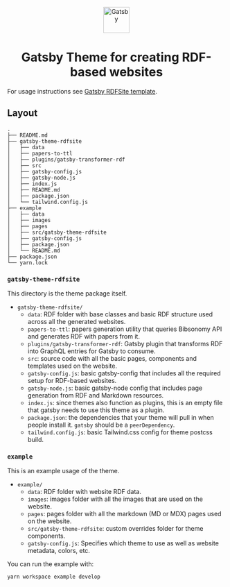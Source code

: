 <p align="center">
  <a href="https://www.gatsbyjs.org">
    <img alt="Gatsby" src="https://www.gatsbyjs.org/monogram.svg" width="60" />
  </a>
</p>
<h1 align="center">
  Gatsby Theme for creating RDF-based websites
</h1>

For usage instructions see [Gatsby RDFSite template](https://github.com/dice-group/gatsby-template-rdfsite).

## Layout

```shell
.
├── README.md
├── gatsby-theme-rdfsite
│   ├── data
│   ├── papers-to-ttl
│   ├── plugins/gatsby-transformer-rdf
│   ├── src
│   ├── gatsby-config.js
│   ├── gatsby-node.js
│   ├── index.js
│   ├── README.md
│   ├── package.json
│   └── tailwind.config.js
├── example
│   ├── data
│   ├── images
│   ├── pages
│   ├── src/gatsby-theme-rdfsite
│   ├── gatsby-config.js
│   ├── package.json
│   └── README.md
├── package.json
└── yarn.lock
```

### `gatsby-theme-rdfsite`

This directory is the theme package itself.

- `gatsby-theme-rdfsite/`
  - `data`: RDF folder with base classes and basic RDF structure used across all the generated websites.
  - `papers-to-ttl`: papers generation utility that queries Bibsonomy API and generates RDF with papers from it.
  - `plugins/gatsby-transformer-rdf`: Gatsby plugin that transforms RDF into GraphQL entries for Gatsby to consume.
  - `src`: source code with all the basic pages, components and templates used on the website.
  - `gatsby-config.js`: basic gatsby-config that includes all the required setup for RDF-based websites.
  - `gatsby-node.js`: basic gatsby-node config that includes page generation from RDF and Markdown resources.
  - `index.js`: since themes also function as plugins, this is an empty file that gatsby needs to use this theme as a plugin.
  - `package.json`: the dependencies that your theme will pull in when people install it. `gatsby` should be a `peerDependency`.
  - `tailwind.config.js`: basic Tailwind.css config for theme postcss build.

### `example`

This is an example usage of the theme.

- `example/`
  - `data`: RDF folder with website RDF data.
  - `images`: images folder with all the images that are used on the website.
  - `pages`: pages folder with all the markdown (MD or MDX) pages used on the website.
  - `src/gatsby-theme-rdfsite`: custom overrides folder for theme components.
  - `gatsby-config.js`: Specifies which theme to use as well as website metadata, colors, etc.

You can run the example with:

```shell
yarn workspace example develop
```
